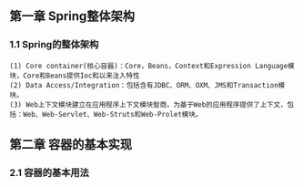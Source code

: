 ## 第一章 Spring整体架构
### 1.1 Spring的整体架构

    (1) Core container(核心容器)：Core，Beans，Context和Expression Language模块，Core和Beans提供Ioc和以来注入特性
    (2) Data Access/Integration：包括含有JDBC、ORM、OXM、JMS和Transaction模块。
    (3) Web上下文模块建立在应用程序上下文模块智商，为基于Web的应用程序提供了上下文，包括：Web、Web-Servlet、Web-Struts和Web-Prolet模块。
     
## 第二章 容器的基本实现
### 2.1 容器的基本用法